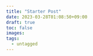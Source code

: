 ```yaml
---
title: "Starter Post"
date: 2023-03-28T01:08:50+09:00
draft: true
toc: false
images:
tags: 
  - untagged
---
```


